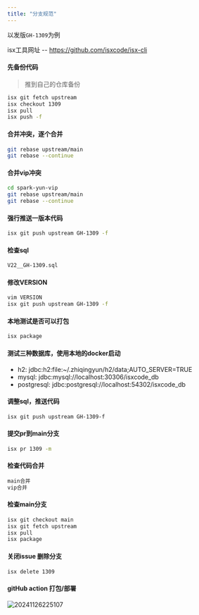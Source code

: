 ```yaml
---
title: "分支规范"
---
```


以发版`GH-1309`为例

isx工具网址 -- https://github.com/isxcode/isx-cli
	
#### 先备份代码

> 推到自己的仓库备份

```bash
isx git fetch upstream
isx checkout 1309
isx pull
isx push -f
```

#### 合并冲突，逐个合并

```bash
git rebase upstream/main
git rebase --continue
```

#### 合并vip冲突

```bash
cd spark-yun-vip
git rebase upstream/main
git rebase --continue
```

#### 强行推送一版本代码

```bash
isx git push upstream GH-1309 -f
```

#### 检查sql

```txt
V22__GH-1309.sql
```

#### 修改VERSION

```bash
vim VERSION
isx git push upstream GH-1309 -f
```

#### 本地测试是否可以打包

```bash
isx package
```

#### 测试三种数据库，使用本地的docker启动

- h2: jdbc:h2:file:~/.zhiqingyun/h2/data;AUTO_SERVER=TRUE
- mysql: jdbc:mysql://localhost:30306/isxcode_db
- postgresql: jdbc:postgresql://localhost:54302/isxcode_db

#### 调整sql，推送代码

```bash
isx git push upstream GH-1309-f
```

#### 提交pr到main分支

```bash
isx pr 1309 -m
```

#### 检查代码合并

```bash
main合并
vip合并
```

#### 检查main分支

```bash
isx git checkout main
isx git fetch upstream
isx pull
isx package
```

#### 关闭issue 删除分支

```bash
isx delete 1309
```

#### gitHub action 打包/部署

![20241126225107](https://img.isxcode.com/picgo/20241126225107.png)
